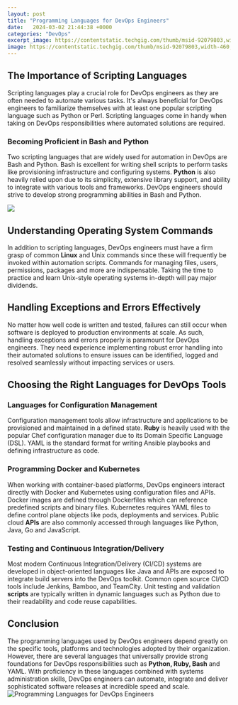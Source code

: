 ```yaml
---
layout: post
title: "Programming Languages for DevOps Engineers"
date:   2024-03-02 21:44:38 +0000
categories: "DevOps"
excerpt_image: https://contentstatic.techgig.com/thumb/msid-92079803,width-460,resizemode-4/5-Programming-languages-every-DevOps-engineer-must-learn.jpg?353290
image: https://contentstatic.techgig.com/thumb/msid-92079803,width-460,resizemode-4/5-Programming-languages-every-DevOps-engineer-must-learn.jpg?353290
---
```


## The Importance of Scripting Languages
Scripting languages play a crucial role for DevOps engineers as they are often needed to automate various tasks. It's always beneficial for DevOps engineers to familiarize themselves with at least one popular scripting language such as Python or Perl. Scripting languages come in handy when taking on DevOps responsibilities where automated solutions are required.
### Becoming Proficient in Bash and Python 
Two scripting languages that are widely used for automation in DevOps are Bash and Python. Bash is excellent for writing shell scripts to perform tasks like provisioning infrastructure and configuring systems. **Python** is also heavily relied upon due to its simplicity, extensive library support, and ability to integrate with various tools and frameworks. DevOps engineers should strive to develop strong programming abilities in Bash and Python.

![](https://www.perfomatix.com/wp-content/uploads/2022/11/Top-Programming-Languages-for-Every-DevOps-Engineer.png)
## Understanding Operating System Commands  
In addition to scripting languages, DevOps engineers must have a firm grasp of common **Linux** and Unix commands since these will frequently be invoked within automation scripts. Commands for managing files, users, permissions, packages and more are indispensable. Taking the time to practice and learn Unix-style operating systems in-depth will pay major dividends.
## Handling Exceptions and Errors Effectively
No matter how well code is written and tested, failures can still occur when software is deployed to production environments at scale. As such, handling exceptions and errors properly is paramount for DevOps engineers. They need experience implementing robust error handling into their automated solutions to ensure issues can be identified, logged and resolved seamlessly without impacting services or users.
## Choosing the Right Languages for DevOps Tools
### Languages for Configuration Management
Configuration management tools allow infrastructure and applications to be provisioned and maintained in a defined state. **Ruby** is heavily used with the popular Chef configuration manager due to its Domain Specific Language (DSL). YAML is the standard format for writing Ansible playbooks and defining infrastructure as code.
### Programming Docker and Kubernetes 
When working with container-based platforms, DevOps engineers interact directly with Docker and Kubernetes using configuration files and APIs. Docker images are defined through Dockerfiles which can reference predefined scripts and binary files. Kubernetes requires YAML files to define control plane objects like pods, deployments and services. Public cloud **APIs** are also commonly accessed through languages like Python, Java, Go and JavaScript.
### Testing and Continuous Integration/Delivery
Most modern Continuous Integration/Delivery (CI/CD) systems are developed in object-oriented languages like Java and APIs are exposed to integrate build servers into the DevOps toolkit. Common open source CI/CD tools include Jenkins, Bamboo, and TeamCity. Unit testing and validation **scripts** are typically written in dynamic languages such as Python due to their readability and code reuse capabilities.
## Conclusion
The programming languages used by DevOps engineers depend greatly on the specific tools, platforms and technologies adopted by their organization. However, there are several languages that universally provide strong foundations for DevOps responsibilities such as **Python, Ruby, Bash** and YAML. With proficiency in these languages combined with systems administration skills, DevOps engineers can automate, integrate and deliver sophisticated software releases at incredible speed and scale.
 ![Programming Languages for DevOps Engineers](https://contentstatic.techgig.com/thumb/msid-92079803,width-460,resizemode-4/5-Programming-languages-every-DevOps-engineer-must-learn.jpg?353290)